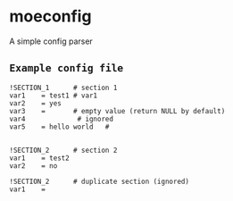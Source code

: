 # moeconfig

A simple config parser

`Example config file`
----

```
!SECTION_1      # section 1
var1    = test1 # var1
var2    = yes
var3    =       # empty value (return NULL by default)
var4             # ignored
var5    = hello world   #


!SECTION_2      # section 2
var1    = test2
var2    = no

!SECTION_2      # duplicate section (ignored)
var1    = 
```
